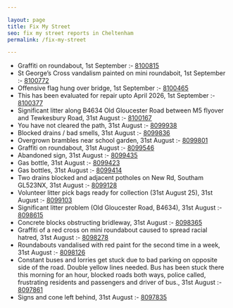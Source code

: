 ```yaml
---

layout: page
title: Fix My Street
seo: fix my street reports in Cheltenham
permalink: /fix-my-street

---
```


<!-- fix_marker starts -->

- Graffiti on roundabout, 1st September :- [8100815](https://www.fixmystreet.com/report/8100815)
- St George’s Cross vandalism painted on mini roundaboit, 1st September :- [8100772](https://www.fixmystreet.com/report/8100772)
- Offensive flag hung over bridge, 1st September :- [8100465](https://www.fixmystreet.com/report/8100465)
- This has been evaluated for repair upto April 2026, 1st September :- [8100377](https://www.fixmystreet.com/report/8100377)
- Significant litter along B4634 Old Gloucester Road between M5 flyover and Tewkesbury Road, 31st August :- [8100167](https://www.fixmystreet.com/report/8100167)
- You have not cleared the path, 31st August :- [8099938](https://www.fixmystreet.com/report/8099938)
- Blocked drains / bad smells, 31st August :- [8099836](https://www.fixmystreet.com/report/8099836)
- Overgrown brambles near school garden, 31st August :- [8099801](https://www.fixmystreet.com/report/8099801)
- Graffiti on roundabout, 31st August :- [8099546](https://www.fixmystreet.com/report/8099546)
- Abandoned sign, 31st August :- [8099435](https://www.fixmystreet.com/report/8099435)
- Gas bottle, 31st August :- [8099423](https://www.fixmystreet.com/report/8099423)
- Gas bottles, 31st August :- [8099414](https://www.fixmystreet.com/report/8099414)
- Two drains blocked and adjacent potholes on New Rd, Southam GL523NX, 31st August :- [8099128](https://www.fixmystreet.com/report/8099128)
- Volunteer litter pick bags ready for collection (31st August 25), 31st August :- [8099103](https://www.fixmystreet.com/report/8099103)
- Significant litter problem (Old Gloucester Road, B4634), 31st August :- [8098615](https://www.fixmystreet.com/report/8098615)
- Concrete blocks obstructing bridleway, 31st August :- [8098365](https://www.fixmystreet.com/report/8098365)
- Graffiti of a red cross on mini roundabout caused to spread racial hatred, 31st August :- [8098278](https://www.fixmystreet.com/report/8098278)
- Roundabouts vandalised with red paint for the second time in a week, 31st August :- [8098126](https://www.fixmystreet.com/report/8098126)
- Constant buses and lorries get stuck due to bad parking on opposite side of the road. Double yellow lines needed. Bus has been stuck there this morning for an hour, blocked roads both ways, police called, frustrating residents and passengers and driver of bus., 31st August :- [8097861](https://www.fixmystreet.com/report/8097861)
- Signs and cone left behind, 31st August :- [8097835](https://www.fixmystreet.com/report/8097835)

<!-- fix_marker ends -->